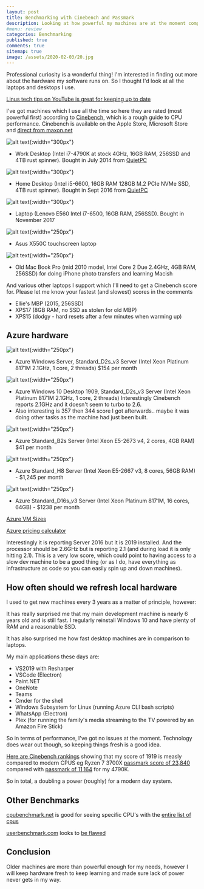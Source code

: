 ```yaml
---
layout: post
title: Benchmarking with Cinebench and Passmark 
description: Looking at how powerful my machines are at the moment compared with the best around today
#menu: review
categories: Benchmarking 
published: true 
comments: true     
sitemap: true
image: /assets/2020-02-03/20.jpg
---
```


Professional curiosity is a wonderful thing! I'm interested in finding out more about the hardware my software runs on. So I thought I'd look at all the laptops and desktops I use.

[Linus tech tips on YouTube is great for keeping up to date](https://www.youtube.com/user/LinusTechTips/videos)

I've got machines which I use all the time so here they are rated (most powerful first) according to [Cinebench](https://www.maxon.net/en-gb/products/cinebench-r20-overview/), which is a rough guide to CPU performance. Cinebench is available on the Apple Store, Microsoft Store and [direct from maxon.net](https://www.maxon.net/en-us/support/downloads/)

![alt text](/assets/2020-02-03/20.jpg "Work desktop 4790K"){:width="300px"}  

- Work Desktop (Intel i7-4790K at stock 4GHz, 16GB RAM, 256SSD and 4TB rust spinner). Bought in July 2014 from [QuietPC](https://quietpc.com)

![alt text](/assets/2020-02-03/22.jpg "Home desktop"){:width="300px"}  

- Home Desktop (Intel i5-6600, 16GB RAM 128GB M.2 PCIe NVMe SSD, 4TB rust spinner). Bought in Sept 2016 from  [QuietPC](https://quietpc.com)

![alt text](/assets/2020-02-03/21.jpg "Home laptop E560"){:width="300px"}  

- Laptop (Lenovo E560 Intel i7-6500, 16GB RAM, 256SSD). Bought in November 2017

![alt text](/assets/2020-02-03/24.jpg "Mias laptop"){:width="250px"}  

- Asus X550C touchscreen laptop 

![alt text](/assets/2020-02-03/23.jpg "Old MBP"){:width="250px"}  

- Old Mac Book Pro (mid 2010 model, Intel Core 2 Due 2.4GHz, 4GB RAM, 256SSD) for doing iPhone photo transfers and learning Macish

And various other laptops I support which I'll need to get a Cinebench score for. Please let me know your fastest (and slowest) scores in the comments

- Ellie's MBP (2015, 256SSD)
- XPS17 (8GB RAM, no SSD as stolen for old MBP)
- XPS15 (dodgy - hard resets after a few minutes when warming up)

## Azure hardware

![alt text](/assets/2020-02-03/25.jpg "Azure Windows Server D2s_v3"){:width="250px"}  

- Azure Windows Server, Standard_D2s_v3 Server (Intel Xeon Platinum 8171M 2.1GHz, 1 core, 2 threads) $154 per month

![alt text](/assets/2020-02-03/31.jpg "Azure Windows Desktop D2s_v3"){:width="250px"}  

- Azure Windows 10 Desktop 1909, Standard_D2s_v3 Server (Intel Xeon Platinum 8171M 2.1GHz, 1 core, 2 threads) Interestingly Cinebench reports 2.1GHz and it doesn't seem to turbo to 2.6.  
- Also interesting is 357 then 344 score I got afterwards.. maybe it was doing other tasks as the machine had just been built.

![alt text](/assets/2020-02-03/26.jpg "Azure Windows Server Standard_B2s"){:width="250px"}  

- Azure Standard_B2s Server (Intel Xeon E5-2673 v4, 2 cores, 4GB RAM) $41 per month

![alt text](/assets/2020-02-03/27.jpg "Azure Windows Server Standard_H8"){:width="250px"}  

- Azure Standard_H8 Server (Intel Xeon E5-2667 v3, 8 cores, 56GB RAM) - $1,245 per month

![alt text](/assets/2020-02-03/28.jpg "Azure Windows Server Standard_D16s_v3"){:width="250px"}  

- Azure Standard_D16s_v3 Server (Intel Xeon Platinum 8171M, 16 cores, 64GB) - $1238 per month

[Azure VM Sizes](https://docs.microsoft.com/en-us/azure/virtual-machines/sizes-b-series-burstable?toc=/azure/virtual-machines/linux/toc.json&bc=/azure/virtual-machines/linux/breadcrumb/toc.json)

[Azure pricing calculator](https://azure.microsoft.com/en-gb/pricing/calculator/?service=virtual-machines)

Interestingly it is reporting Server 2016 but it is 2019 installed. And the processor should be 2.6GHz but is reporting 2.1 (and during load it is only hitting 2.1).  This is a very low score, which could point to having access to a slow dev machine to be a good thing (or as I do, have everything as infrastructure as code so you can easily spin up and down machines).

## How often should we refresh local hardware

I used to get new machines every 3 years as a matter of principle, however:

It has really surprised me that my main development machine is nearly 6 years old and is still fast. I regularly reinstall Windows 10 and have plenty of RAM and a reasonable SSD.

It has also surprised me how fast desktop machines are in comparison to laptops.

My main applications these days are:

- VS2019 with Resharper
- VSCode (Electron)
- Paint.NET
- OneNote
- Teams
- Cmder for the shell
- Windows Subsystem for Linux (running Azure CLI bash scripts)
- WhatsApp (Electron)
- Plex (for running the family's media streaming to the TV powered by an Amazon Fire Stick)

So in terms of performance, I've got no issues at the moment. Technology does wear out though, so keeping things fresh is a good idea.

[Here are Cinebench rankings](https://hwbot.org/benchmark/cinebench_-_r15/halloffame) showing that my score of 1919 is measly compared to modern CPUS eg Ryzen 7 3700X [passmark score of 23,840](https://www.cpubenchmark.net/cpu.php?cpu=AMD+Ryzen+7+3700X&id=3485) compared with [passmark of 11,164](https://www.cpubenchmark.net/cpu_lookup.php?cpu=Intel+Core+i7-4790K+%40+4.00GHz&id=2275) for my 4790K.

So in total, a doubling a power (roughly) for a modern day system.

## Other Benchmarks

[cpubenchmark.net](https://www.cpubenchmark.net/) is good for seeing specific CPU's with the [entire list of cpus](https://www.cpubenchmark.net/CPU_mega_page.html) 

[userbenchmark.com](https://userbenchmark.com) looks to [be flawed](https://www.tomshardware.com/uk/news/userbenchmark-benchmark-change-criticism-amd-intel,40032.html)

## Conclusion

Older machines are more than powerful enough for my needs, however I will keep hardware fresh to keep learning and made sure lack of power never gets in my way.